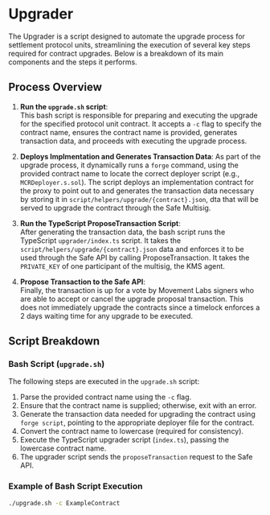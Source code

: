 # Upgrader

The Upgrader is a script designed to automate the upgrade process for settlement protocol units, streamlining the execution of several key steps required for contract upgrades. Below is a breakdown of its main components and the steps it performs.

## Process Overview

1. **Run the `upgrade.sh` script**:  
   This bash script is responsible for preparing and executing the upgrade for the specified protocol unit contract. It accepts a `-c` flag to specify the contract name, ensures the contract name is provided, generates transaction data, and proceeds with executing the upgrade process.

2. **Deploys Implmentation and Generates Transaction Data**:
   As part of the upgrade process, it dynamically runs a `forge` command, using the provided contract name to locate the correct deployer script (e.g., `MCRDeployer.s.sol`). The script deploys an implementation contract for the proxy to point out to and generates the transaction data necessary by storing it in `script/helpers/upgrade/{contract}.json`, dta that will be served to upgrade the contract through the Safe Multisig.

3. **Run the TypeScript ProposeTransaction Script**:  
   After generating the transaction data, the bash script runs the TypeScript `upgrader/index.ts` script. It takes the `script/helpers/upgrade/{contract}.json` data and enforces it to be used through the Safe API by calling ProposeTransaction. It takes the `PRIVATE_KEY` of one participant of the multisig, the KMS agent.

4. **Propose Transaction to the Safe API**:  
   Finally, the transaction is up for a vote by Movement Labs signers who are able to accept or cancel the upgrade proposal transaction. This does not immediately upgrade the contracts since a timelock enforces a 2 days waiting time for any upgrade to be executed.

## Script Breakdown

### Bash Script (`upgrade.sh`)

The following steps are executed in the `upgrade.sh` script:

1. Parse the provided contract name using the `-c` flag.
2. Ensure that the contract name is supplied; otherwise, exit with an error.
3. Generate the transaction data needed for upgrading the contract using `forge script`, pointing to the appropriate deployer file for the contract.
4. Convert the contract name to lowercase (required for consistency).
5. Execute the TypeScript upgrader script (`index.ts`), passing the lowercase contract name.
6. The upgrader script sends the `proposeTransaction` request to the Safe API.

### Example of Bash Script Execution

```bash
./upgrade.sh -c ExampleContract
